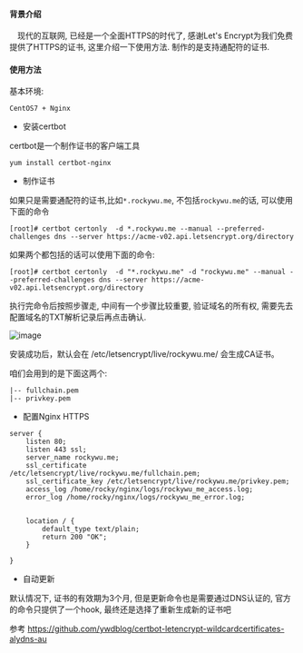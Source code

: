 #### 背景介绍

&emsp;现代的互联网, 已经是一个全面HTTPS的时代了, 感谢Let's Encrypt为我们免费提供了HTTPS的证书, 这里介绍一下使用方法. 制作的是支持通配符的证书.

#### 使用方法

基本环境:

```
CentOS7 + Nginx 
```

* 安装certbot

certbot是一个制作证书的客户端工具

```
yum install certbot-nginx
```

* 制作证书

如果只是需要通配符的证书,比如`*.rockywu.me`, 不包括`rockywu.me`的话, 可以使用下面的命令

```
[root]# certbot certonly  -d *.rockywu.me --manual --preferred-challenges dns --server https://acme-v02.api.letsencrypt.org/directory
```

如果两个都包括的话可以使用下面的命令:

```
[root]# certbot certonly  -d "*.rockywu.me" -d "rockywu.me" --manual --preferred-challenges dns --server https://acme-v02.api.letsencrypt.org/directory
```

执行完命令后按照步骤走, 中间有一个步骤比较重要, 验证域名的所有权, 需要先去配置域名的TXT解析记录后再点击确认.

![image](https://user-images.githubusercontent.com/7486508/37692521-3e26b2e2-2cf4-11e8-8086-3a02cb8c4530.png)

安装成功后，默认会在 /etc/letsencrypt/live/rockywu.me/ 会生成CA证书。

咱们会用到的是下面这两个:

```
|-- fullchain.pem 
|-- privkey.pem
```

* 配置Nginx HTTPS

```
server {
    listen 80;
    listen 443 ssl;
	server_name rockywu.me;
    ssl_certificate     /etc/letsencrypt/live/rockywu.me/fullchain.pem;
    ssl_certificate_key /etc/letsencrypt/live/rockywu.me/privkey.pem;
	access_log /home/rocky/nginx/logs/rockywu_me_access.log;
	error_log /home/rocky/nginx/logs/rockywu_me_error.log;


	location / {
        default_type text/plain;
        return 200 "OK";
	}

}
```

* 自动更新

默认情况下, 证书的有效期为3个月, 但是更新命令也是需要通过DNS认证的, 官方的命令只提供了一个hook, 最终还是选择了重新生成新的证书吧


参考 https://github.com/ywdblog/certbot-letencrypt-wildcardcertificates-alydns-au
